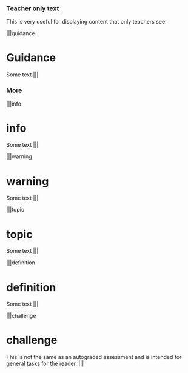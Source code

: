 ### Teacher only text
This is very useful for displaying content that only teachers see.

|||guidance
# Guidance
Some text
|||


### More

|||info
# info

Some text
|||



|||warning
# warning

Some text
|||


|||topic

# topic

Some text
|||


|||definition
# definition

Some text
|||


|||challenge
# challenge

This is not the same as an autograded assessment and is intended for general tasks for the reader.
|||

